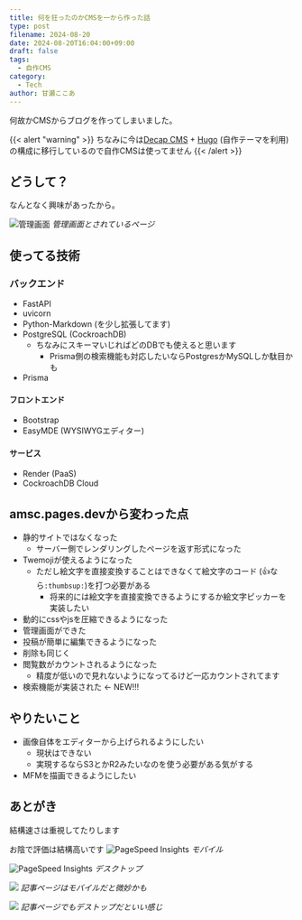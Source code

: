 ```yaml
---
title: 何を狂ったのかCMSを一から作った話
type: post
filename: 2024-08-20
date: 2024-08-20T16:04:00+09:00
draft: false
tags:
  - 自作CMS
category:
  - Tech
author: 甘瀬ここあ
---
```

何故かCMSからブログを作ってしまいました。

{{< alert "warning" >}}
ちなみに今は[Decap CMS](https://decapcms.org/) + [Hugo](https://gohugo.io) (自作テーマを利用)の構成に移行しているので自作CMSは使ってません
{{< /alert >}}

## どうして？
なんとなく興味があったから。

![管理画面](https://i.imgur.com/iuUKckJ.jpeg)
*管理画面とされているページ*

## 使ってる技術
### バックエンド
* FastAPI
* uvicorn
* Python-Markdown (を少し拡張してます)
* PostgreSQL (CockroachDB)
	* ちなみにスキーマいじればどのDBでも使えると思います
		* Prisma側の検索機能も対応したいならPostgresかMySQLしか駄目かも
* Prisma
#### フロントエンド
* Bootstrap
* EasyMDE (WYSIWYGエディター)
#### サービス
* Render (PaaS)
* CockroachDB Cloud
## amsc.pages.devから変わった点
* 静的サイトではなくなった
	* サーバー側でレンダリングしたページを返す形式になった
* Twemojiが使えるようになった
	* ただし絵文字を直接変換することはできなくて絵文字のコード (:thumbsup:なら`:thumbsup:`)を打つ必要がある
		* 将来的には絵文字を直接変換できるようにするか絵文字ピッカーを実装したい
* 動的にcssやjsを圧縮できるようになった
* 管理画面ができた
* 投稿が簡単に編集できるようになった
* 削除も同じく
* 閲覧数がカウントされるようになった
	* 精度が低いので見れないようになってるけど一応カウントされてます
* 検索機能が実装された ← NEW!!!
## やりたいこと
* 画像自体をエディターから上げられるようにしたい
	* 現状はできない
	* 実現するならS3とかR2みたいなのを使う必要がある気がする
* MFMを描画できるようにしたい

## あとがき
結構速さは重視してたりします

お陰で評価は結構高いです
![PageSpeed Insights](https://lh3.googleusercontent.com/pw/AP1GczPodlshE4DdbiFSj94RhrdRBAGtI7Eu3M-uq_ml4LJoH3P8YE8RLAGQfwY0zYKo_arXrXm4xNQ4hv5OjHGAP0pCAqWShRYPMme-PF6x3J32fuKL3o1NpDxZTRo25tGHhcVrdTYRZnFo_Xbk9pXBcp_H=w1899-h916-s-no-gm?authuser=0)
*モバイル*

![PageSpeed Insights](https://lh3.googleusercontent.com/pw/AP1GczNYamuj-IQ0hPuWjs-u8YLQaYVdhQZSVDe7HBaEZJicNzII4NyduO_8n2AOpy9_ctYg6poBeK6GnJkkzkY56w4zCgYsLXZEc-DttmKL3alE0hB81RK1bBCys8_1LkkNv4d2fg1ONwc0SCTbWhtzfbHw=w1139-h524-s-no-gm?authuser=0)
*デスクトップ*

![](https://lh3.googleusercontent.com/pw/AP1GczOjZroI7oVb4Q6yQQVE0sNEXaIfFW_ncvq8hpik-68c50D2ukG6-N4aecumQdXuXFFeJ6WCGlzuzGeh8-HCQdbAT-AUt_xxzFXPl1yByd3jshuxuMv6uov9F4CjLl3F3ICQw5Rzq5wG4q6J9OJDTskZ=w1901-h911-s-no-gm?authuser=0)
*記事ページはモバイルだと微妙かも*

![](https://lh3.googleusercontent.com/pw/AP1GczOv1vFto-ky9Q6tg3NSZ7NiKFdYXlc0OHq7s27QSg68R_EWigM-2Co7igMWBWTd7U2dXCD394n42uyjiFA8ATOt9jr0i_6CR9Mdf_FAVmrNY07jqmcpX2GdipZ_9Ttp6ruZhpxDnIL5jQnjaF3LEKsI=w1046-h505-s-no-gm?authuser=0)
*記事ページでもデストップだといい感じ*
